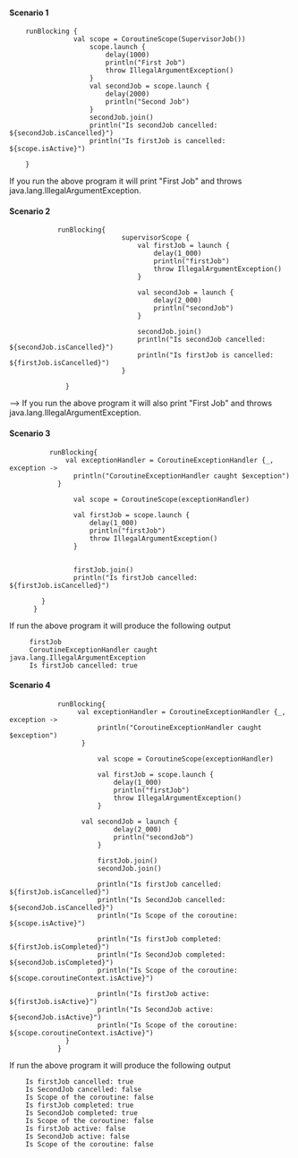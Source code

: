 #### Scenario 1

        runBlocking {
                    val scope = CoroutineScope(SupervisorJob())
                        scope.launch {
                            delay(1000)
                            println("First Job")
                            throw IllegalArgumentException()
                        }
                        val secondJob = scope.launch {
                            delay(2000)
                            println("Second Job")
                        }
                        secondJob.join()
                        println("Is secondJob cancelled: ${secondJob.isCancelled}")
                        println("Is firstJob is cancelled: ${scope.isActive}")
        
        }

If you run the above program it will print "First Job" and throws java.lang.IllegalArgumentException.


#### Scenario 2

                runBlocking{
                                supervisorScope {
                                    val firstJob = launch {
                                        delay(1_000)
                                        println("firstJob")
                                        throw IllegalArgumentException()
                                    }
                
                                    val secondJob = launch {
                                        delay(2_000)
                                        println("secondJob")
                                    }
                
                                    secondJob.join()
                                    println("Is secondJob cancelled: ${secondJob.isCancelled}")
                                    println("Is firstJob is cancelled: ${firstJob.isCancelled}")
                                }
                    
                  }

--> If you run the above program it will also print "First Job" and throws java.lang.IllegalArgumentException.


#### Scenario 3

              runBlocking{
                  val exceptionHandler = CoroutineExceptionHandler {_, exception ->
                    println("CoroutineExceptionHandler caught $exception")
                }
            
                    val scope = CoroutineScope(exceptionHandler)
            
                    val firstJob = scope.launch {
                        delay(1_000)
                        println("firstJob")
                        throw IllegalArgumentException()
                    }
            
            
                    firstJob.join()
                    println("Is firstJob cancelled: ${firstJob.isCancelled}")
            
            }
          }

If run the above program it will produce the following output

         firstJob
         CoroutineExceptionHandler caught java.lang.IllegalArgumentException
         Is firstJob cancelled: true


#### Scenario 4

                runBlocking{
                     val exceptionHandler = CoroutineExceptionHandler {_, exception ->
                          println("CoroutineExceptionHandler caught $exception")
                      }
                
                          val scope = CoroutineScope(exceptionHandler)
                
                          val firstJob = scope.launch {
                              delay(1_000)
                              println("firstJob")
                              throw IllegalArgumentException()
                          }
                
                      val secondJob = launch {
                              delay(2_000)
                              println("secondJob")
                          }
                
                          firstJob.join()
                          secondJob.join()
                
                          println("Is firstJob cancelled: ${firstJob.isCancelled}")
                          println("Is SecondJob cancelled: ${secondJob.isCancelled}")
                          println("Is Scope of the coroutine: ${scope.isActive}")
                
                          println("Is firstJob completed: ${firstJob.isCompleted}")
                          println("Is SecondJob completed: ${secondJob.isCompleted}")
                          println("Is Scope of the coroutine: ${scope.coroutineContext.isActive}")
                
                          println("Is firstJob active: ${firstJob.isActive}")
                          println("Is SecondJob active: ${secondJob.isActive}")
                          println("Is Scope of the coroutine: ${scope.coroutineContext.isActive}")
                  }
                }

If run the above program it will produce the following output

        Is firstJob cancelled: true
        Is SecondJob cancelled: false
        Is Scope of the coroutine: false
        Is firstJob completed: true
        Is SecondJob completed: true
        Is Scope of the coroutine: false
        Is firstJob active: false
        Is SecondJob active: false
        Is Scope of the coroutine: false
